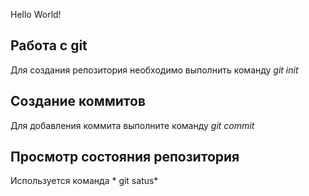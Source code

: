 Hello World!
## Работа с git
Для создания репозитория необходимо выполнить команду *git init*

## Создание коммитов
Для добавления коммита выполните команду *git commit*

## Просмотр состояния репозитория
Используется команда * git satus*
